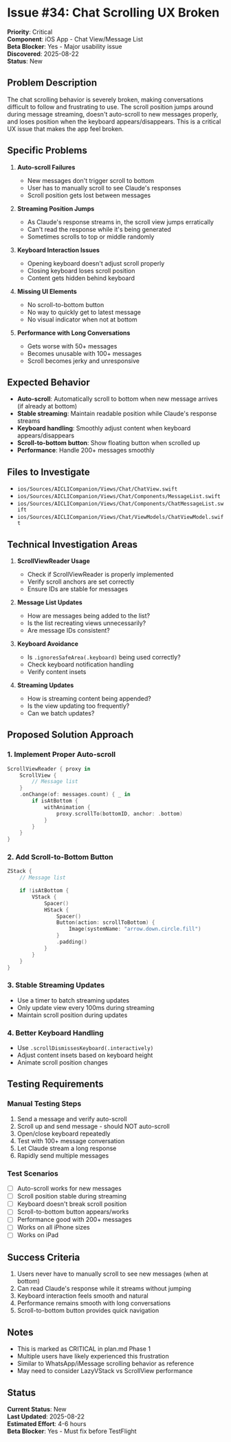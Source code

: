 # Issue #34: Chat Scrolling UX Broken

**Priority**: Critical  
**Component**: iOS App - Chat View/Message List  
**Beta Blocker**: Yes - Major usability issue  
**Discovered**: 2025-08-22  
**Status**: New  

## Problem Description

The chat scrolling behavior is severely broken, making conversations difficult to follow and frustrating to use. The scroll position jumps around during message streaming, doesn't auto-scroll to new messages properly, and loses position when the keyboard appears/disappears. This is a critical UX issue that makes the app feel broken.

## Specific Problems

1. **Auto-scroll Failures**
   - New messages don't trigger scroll to bottom
   - User has to manually scroll to see Claude's responses
   - Scroll position gets lost between messages

2. **Streaming Position Jumps**
   - As Claude's response streams in, the scroll view jumps erratically
   - Can't read the response while it's being generated
   - Sometimes scrolls to top or middle randomly

3. **Keyboard Interaction Issues**
   - Opening keyboard doesn't adjust scroll properly
   - Closing keyboard loses scroll position
   - Content gets hidden behind keyboard

4. **Missing UI Elements**
   - No scroll-to-bottom button
   - No way to quickly get to latest message
   - No visual indicator when not at bottom

5. **Performance with Long Conversations**
   - Gets worse with 50+ messages
   - Becomes unusable with 100+ messages
   - Scroll becomes jerky and unresponsive

## Expected Behavior

- **Auto-scroll**: Automatically scroll to bottom when new message arrives (if already at bottom)
- **Stable streaming**: Maintain readable position while Claude's response streams
- **Keyboard handling**: Smoothly adjust content when keyboard appears/disappears
- **Scroll-to-bottom button**: Show floating button when scrolled up
- **Performance**: Handle 200+ messages smoothly

## Files to Investigate

- `ios/Sources/AICLICompanion/Views/Chat/ChatView.swift`
- `ios/Sources/AICLICompanion/Views/Chat/Components/MessageList.swift`
- `ios/Sources/AICLICompanion/Views/Chat/Components/ChatMessageList.swift`
- `ios/Sources/AICLICompanion/Views/Chat/ViewModels/ChatViewModel.swift`

## Technical Investigation Areas

1. **ScrollViewReader Usage**
   - Check if ScrollViewReader is properly implemented
   - Verify scroll anchors are set correctly
   - Ensure IDs are stable for messages

2. **Message List Updates**
   - How are messages being added to the list?
   - Is the list recreating views unnecessarily?
   - Are message IDs consistent?

3. **Keyboard Avoidance**
   - Is `.ignoresSafeArea(.keyboard)` being used correctly?
   - Check keyboard notification handling
   - Verify content insets

4. **Streaming Updates**
   - How is streaming content being appended?
   - Is the view updating too frequently?
   - Can we batch updates?

## Proposed Solution Approach

### 1. Implement Proper Auto-scroll
```swift
ScrollViewReader { proxy in
    ScrollView {
        // Message list
    }
    .onChange(of: messages.count) { _ in
        if isAtBottom {
            withAnimation {
                proxy.scrollTo(bottomID, anchor: .bottom)
            }
        }
    }
}
```

### 2. Add Scroll-to-Bottom Button
```swift
ZStack {
    // Message list
    
    if !isAtBottom {
        VStack {
            Spacer()
            HStack {
                Spacer()
                Button(action: scrollToBottom) {
                    Image(systemName: "arrow.down.circle.fill")
                }
                .padding()
            }
        }
    }
}
```

### 3. Stable Streaming Updates
- Use a timer to batch streaming updates
- Only update view every 100ms during streaming
- Maintain scroll position during updates

### 4. Better Keyboard Handling
- Use `.scrollDismissesKeyboard(.interactively)`
- Adjust content insets based on keyboard height
- Animate scroll position changes

## Testing Requirements

### Manual Testing Steps
1. Send a message and verify auto-scroll
2. Scroll up and send message - should NOT auto-scroll
3. Open/close keyboard repeatedly
4. Test with 100+ message conversation
5. Let Claude stream a long response
6. Rapidly send multiple messages

### Test Scenarios
- [ ] Auto-scroll works for new messages
- [ ] Scroll position stable during streaming
- [ ] Keyboard doesn't break scroll position
- [ ] Scroll-to-bottom button appears/works
- [ ] Performance good with 200+ messages
- [ ] Works on all iPhone sizes
- [ ] Works on iPad

## Success Criteria

1. Users never have to manually scroll to see new messages (when at bottom)
2. Can read Claude's response while it streams without jumping
3. Keyboard interaction feels smooth and natural
4. Performance remains smooth with long conversations
5. Scroll-to-bottom button provides quick navigation

## Notes

- This is marked as CRITICAL in plan.md Phase 1
- Multiple users have likely experienced this frustration
- Similar to WhatsApp/iMessage scrolling behavior as reference
- May need to consider LazyVStack vs ScrollView performance

## Status

**Current Status**: New  
**Last Updated**: 2025-08-22  
**Estimated Effort**: 4-6 hours  
**Beta Blocker**: Yes - Must fix before TestFlight